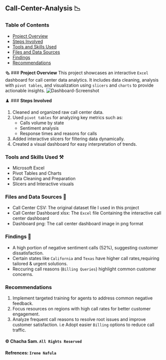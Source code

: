 ## **Call-Center-Analysis** 📉

### **Table of Contents**
- [Project Overview](#project-overview)
- [Steps Involved](#steps-involved)
- [Tools and Skills Used](#tools-and-skills-used)
- [Files and Data Sources](#files-and-data-sources)
- [Findings](#findings)
- [Recommendations](#recommendations)

🗞️ ### **Project Overview**
This project showcases an interactive `Excel` dashboard for call center data analytics. It includes data cleaning, analysis with `pivot tables`, and visualization using `slicers` and `charts` to provide actionable insights.
![Dashboard-Screenshot](https://github.com/user-attachments/assets/634fd27b-4e0a-4981-a878-ef5a84fadc24)

♟️ ### **Steps Involved**
1. Cleaned and organized raw call center data.
2. Used `pivot tables` for analyzing key metrics such as:
   - Calls volume by state
   - Sentiment analysis
   - Response times and reasons for calls
3. Added interactive slicers for filtering data dynamically.
4. Created a visual dashboard for easy interpretation of trends.
 
### **Tools and Skills Used** ⚒️
- Microsoft Excel
- Pivot Tables and Charts
- Data Cleaning and Preparation
- Slicers and Interactive visuals

### **Files and Data Sources** 📁
- Call Center CSV: The original dataset file I used in this project
- Call Center Dashboard xlsx: The `Excel` file Containing the interactive call center dashboard
- Dashboard png: The call center dashboard image in png format

### **Findings** 💼
- A high portion of negative sentiment calls (52%), suggesting customer dissatisfaction.
- Certain states like `California` and `Texas` have higher call rates,requiring tailored & urgent solutions.
- Reccuring call reasons (`Billing Queries`) highlight common customer concerns.

### **Recommendations**
1. Implement targeted training for agents to address common negative feedback.
2. Focus resources on regions with high call rates for better customer engagement.
3. Analyze frequent call reasons to resolve root issues and improve customer satisfaction. i.e Adopt easier `Billing` options to reduce call traffic.

####                               ©️ Chacha Sam. `All Rights Reserved`
#### Refrences:                     `Irene Nafula`
